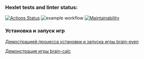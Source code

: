 ### Hexlet tests and linter status:
[![Actions Status](https://github.com/buravlev-arthur/frontend-project-lvl1/workflows/hexlet-check/badge.svg)](https://github.com/buravlev-arthur/frontend-project-lvl1/actions)
![example workflow](https://github.com/buravlev-arthur/frontend-project-lvl1/actions/workflows/project-linting.yml/badge.svg)
[![Maintainability](https://api.codeclimate.com/v1/badges/a99a88d28ad37a79dbf6/maintainability)](https://codeclimate.com/github/codeclimate/codeclimate/maintainability)

### Установка и запуск игр
[Демострацией процесса установки и запуска игры brain-even](https://asciinema.org/a/5eQaAY0D19CEICdrF1Zxa5PMf)

[Демонстрация игры brain-calc](https://asciinema.org/a/5EwBRTjPJT4GWm1yHXkCxFvTe)
